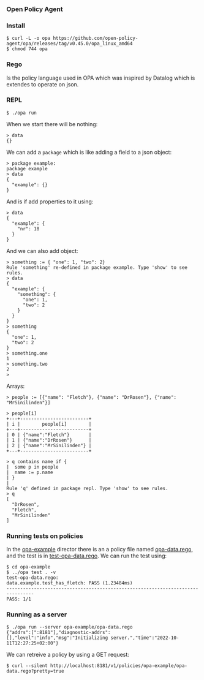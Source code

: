 ### Open Policy Agent


### Install
```console
$ curl -L -o opa https://github.com/open-policy-agent/opa/releases/tag/v0.45.0/opa_linux_amd64
$ chmod 744 opa
```

### Rego
Is the policy language used in OPA which was inspired by Datalog which is
extendes to operate on json.

### REPL
```console
$ ./opa run
```

When we start there will be nothing:
```console
> data
{}
```

We can add a `package` which is like adding a field to a json object:
```console
> package example:
package example
> data
{
  "example": {}
}
```
And is if add properties to it using:
```console
> data
{
  "example": {
    "nr": 18
  }
}
```
And we can also add object:
```console
> something := { "one": 1, "two": 2}
Rule 'something' re-defined in package example. Type 'show' to see rules.
> data
{
  "example": {
    "something": {
      "one": 1,
      "two": 2
    }
  }
}
> something
{
  "one": 1,
  "two": 2
}
> something.one
1
> something.two
2
> 
```

Arrays:
```console
> people := [{"name": "Fletch"}, {"name": "DrRosen"}, {"name": "MrSinilinden"}]
```
```console
> people[i]
+---+-------------------------+
| i |        people[i]        |
+---+-------------------------+
| 0 | {"name":"Fletch"}       |
| 1 | {"name":"DrRosen"}      |
| 2 | {"name":"MrSinilinden"} |
+---+-------------------------+
```
```console> import future.keywords
> q contains name if {
|  some p in people
|  name := p.name
| }
| 
Rule 'q' defined in package repl. Type 'show' to see rules.
> q
[
  "DrRosen",
  "Fletch",
  "MrSinilinden"
]
```

### Running tests on policies
In the [opa-example](./opa-example) director there is an a policy file named
[opa-data.rego](./opa-example/opa-data.rego), and the test is in
[test-opa-data.rego](./opa-example/test-opa-data.rego). We can run the test
using: 
```console
$ cd opa-example
$ ../opa test . -v
test-opa-data.rego:
data.example.test_has_fletch: PASS (1.23484ms)
--------------------------------------------------------------------------------
PASS: 1/1
```

### Running as a server
```console
$ ./opa run --server opa-example/opa-data.rego
{"addrs":[":8181"],"diagnostic-addrs":[],"level":"info","msg":"Initializing server.","time":"2022-10-11T12:27:25+02:00"}
```

We can retreive a policy by using a GET request:
```console
$ curl --silent http://localhost:8181/v1/policies/opa-example/opa-data.rego?pretty=true
```

